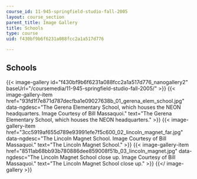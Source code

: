 ```yaml
---
course_id: 11-945-springfield-studio-fall-2005
layout: course_section
parent_title: Image Gallery
title: Schools
type: course
uid: f430bf9b6f6231a088fcc2a1a517d776

---
```


Schools
-------
{{< image-gallery id="f430bf9b6f6231a088fcc2a1a517d776_nanogallery2" baseUrl="/coursemedia/11-945-springfield-studio-fall-2005/" >}}
{{< image-gallery-item href="93fd1f7e871d787decfba1e09027638b_01_gerena_elem_school.jpg" data-ngdesc="The Gerena Elementary School, which houses the NEON headquarters. Image Courtesy of Bill Massaquoi." text="The Gerena Elementary School, which houses the NEON headquarters." >}}
{{< image-gallery-item href="3cc5919af655d789e93991efe7f5c600_02_lincoln_magnet_far.jpg" data-ngdesc="The Lincoln Magnet School. Image Courtesy of Bill Massaquoi." text="The Lincoln Magnet School." >}}
{{< image-gallery-item href="8511ab68bb93b780886dee859008f51b_03_lincoln_magnet.jpg" data-ngdesc="The Lincoln Magnet School close up. Image Courtesy of Bill Massaquoi." text="The Lincoln Magnet School close up." >}}
{{</ image-gallery >}}